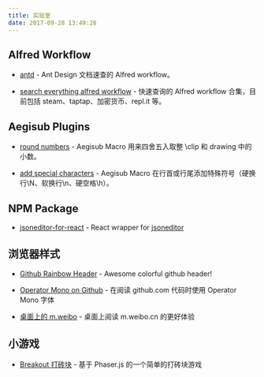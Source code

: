 ```yaml
---
title: 实验室
date: 2017-09-28 13:49:28
---
```


## Alfred Workflow

- [antd](https://www.lixueli.com/2017/07/06/alfred-ant-design-doc-workflow/) - Ant Design 文档速查的 Alfred workflow。

- [search everything alfred workflow](https://github.com/mixj93/search-everything-alfred-workflow) - 快速查询的 Alfred workflow 合集，目前包括 steam、taptap、加密货币、repl.it 等。

## Aegisub Plugins

- [round numbers](https://github.com/mixj93/aegisub-plugins#round-numberslua) - Aegisub Macro 用来四舍五入取整 \clip 和 drawing 中的小数。

- [add special characters](https://github.com/mixj93/aegisub-plugins#add-special-characterslua) - Aegisub Macro 在行首或行尾添加特殊符号（硬换行\N、软换行\n、硬空格\h）。

## NPM Package

- [jsoneditor-for-react](https://www.npmjs.com/package/jsoneditor-for-react) - React wrapper for [jsoneditor](https://github.com/josdejong/jsoneditor/)

## 浏览器样式

- [Github Rainbow Header](https://userstyles.org/styles/138989/github-rainbow-header) - Awesome colorful github header!

- [Operator Mono on Github](https://userstyles.org/styles/155311/operator-mono-on-github) - 在阅读 github.com 代码时使用 Operator Mono 字体

- [桌面上的 m.weibo](https://userstyles.org/styles/137757/m-weibo) - 桌面上阅读 m.weibo.cn 的更好体验

## 小游戏

- [Breakout 打砖块](http://breakout.mixj93.com/) - 基于 Phaser.js 的一个简单的打砖块游戏